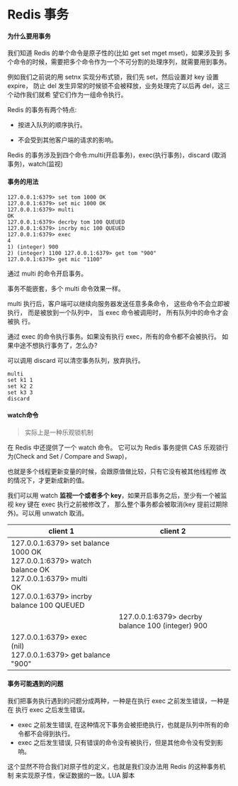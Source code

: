 # Redis 事务

#### 为什么要用事务

我们知道 Redis 的单个命令是原子性的(比如 get set mget mset)，如果涉及到 多个命令的时候，需要把多个命令作为一个不可分割的处理序列，就需要用到事务。

例如我们之前说的用 setnx 实现分布式锁，我们先 set，然后设置对 key 设置 expire， 防止 del 发生异常的时候锁不会被释放，业务处理完了以后再 del，这三个动作我们就希 望它们作为一组命令执行。

Redis 的事务有两个特点: 

- 按进入队列的顺序执行。

- 不会受到其他客户端的请求的影响。

Redis 的事务涉及到四个命令:multi(开启事务)，exec(执行事务)，discard (取消事务)，watch(监视)

#### 事务的用法

```
127.0.0.1:6379> set tom 1000 OK
127.0.0.1:6379> set mic 1000 OK
127.0.0.1:6379> multi
OK
127.0.0.1:6379> decrby tom 100 QUEUED
127.0.0.1:6379> incrby mic 100 QUEUED
127.0.0.1:6379> exec
4
1) (integer) 900
2) (integer) 1100 127.0.0.1:6379> get tom "900"
127.0.0.1:6379> get mic "1100"
```

通过 multi 的命令开启事务。

事务不能嵌套，多个 multi 命令效果一样。

multi 执行后，客户端可以继续向服务器发送任意多条命令， 这些命令不会立即被 执行， 而是被放到一个队列中， 当 exec 命令被调用时， 所有队列中的命令才会被执 行。

通过 exec 的命令执行事务。如果没有执行 exec，所有的命令都不会被执行。 如果中途不想执行事务了，怎么办?

可以调用 discard 可以清空事务队列，放弃执行。

```
multi 
set k1 1 
set k2 2 
set k3 3 
discard
```

#### watch命令

> 实际上是一种乐观锁机制

在 Redis 中还提供了一个 watch 命令。
它可以为 Redis 事务提供 CAS 乐观锁行为(Check and Set / Compare and Swap)，

也就是多个线程更新变量的时候，会跟原值做比较，只有它没有被其他线程修 改的情况下，才更新成新的值。

我们可以用 watch **监视一个或者多个 key**，如果开启事务之后，至少有一个被监视 key 键在 exec 执行之前被修改了， 那么整个事务都会被取消(key 提前过期除外)。可以用 unwatch 取消。

| client 1                                                     | client 2                                         |
| ------------------------------------------------------------ | ------------------------------------------------ |
| 127.0.0.1:6379> set balance 1000 OK<br/>127.0.0.1:6379> watch balance OK<br/>127.0.0.1:6379> multi<br/>OK<br/>127.0.0.1:6379> incrby balance 100 QUEUED |                                                  |
|                                                              | 127.0.0.1:6379> decrby balance 100 (integer) 900 |
| 127.0.0.1:6379> exec<br/>(nil)<br/>127.0.0.1:6379> get balance "900" |                                                  |

#### 事务可能遇到的问题

我们把事务执行遇到的问题分成两种，一种是在执行 exec 之前发生错误，一种是在 执行 exec 之后发生错误。

- exec 之前发生错误, 在这种情况下事务会被拒绝执行，也就是队列中所有的命令都不会得到执行。
- exec 之后发生错误, 只有错误的命令没有被执行，但是其他命令没有受到影响。

这个显然不符合我们对原子性的定义，也就是我们没办法用 Redis 的这种事务机制 来实现原子性，保证数据的一致。LUA 脚本